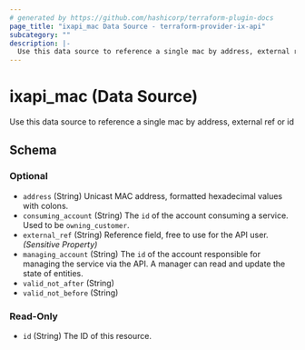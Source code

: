 ```yaml
---
# generated by https://github.com/hashicorp/terraform-plugin-docs
page_title: "ixapi_mac Data Source - terraform-provider-ix-api"
subcategory: ""
description: |-
  Use this data source to reference a single mac by address, external ref or id
---
```


# ixapi_mac (Data Source)

Use this data source to reference a single mac by address, external ref or id



<!-- schema generated by tfplugindocs -->
## Schema

### Optional

- `address` (String) Unicast MAC address, formatted hexadecimal values with colons.
- `consuming_account` (String) The `id` of the account consuming a service.  Used to be `owning_customer`.
- `external_ref` (String) Reference field, free to use for the API user. *(Sensitive Property)*
- `managing_account` (String) The `id` of the account responsible for managing the service via the API. A manager can read and update the state of entities.
- `valid_not_after` (String)
- `valid_not_before` (String)

### Read-Only

- `id` (String) The ID of this resource.


